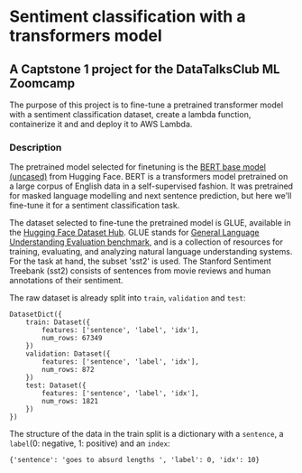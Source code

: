 # Sentiment classification with a transformers model
## A Captstone 1 project for the DataTalksClub ML Zoomcamp
The purpose of this project is to fine-tune a pretrained transformer model with a sentiment classification dataset, create a lambda function, containerize it and and deploy it to AWS Lambda.

### Description
The pretrained model selected for finetuning is the [BERT base model (uncased)](https://huggingface.co/bert-base-uncased) from Hugging Face. BERT is a transformers model pretrained on a large corpus of English data in a self-supervised fashion. It was pretrained for masked language modelling and next sentence prediction, but here we'll fine-tune it for a sentiment classification task.

The dataset selected to fine-tune the pretrained model is GLUE, available in the [Hugging Face Dataset Hub](https://huggingface.co/datasets). GLUE stands for [General Language Understanding Evaluation benchmark](https://gluebenchmark.com/), and is a collection of resources for training, evaluating, and analyzing natural language understanding systems.
For the task at hand, the subset 'sst2' is used. The Stanford Sentiment Treebank (sst2) consists of sentences from movie reviews and human annotations of their sentiment.

The raw dataset is already split into `train`, `validation` and `test`:
```
DatasetDict({
    train: Dataset({
        features: ['sentence', 'label', 'idx'],
        num_rows: 67349
    })
    validation: Dataset({
        features: ['sentence', 'label', 'idx'],
        num_rows: 872
    })
    test: Dataset({
        features: ['sentence', 'label', 'idx'],
        num_rows: 1821
    })
})
```
The structure of the data in the train split is a dictionary with a `sentence`, a `label`(0: negative, 1: positive) and an `index`:

```
{'sentence': 'goes to absurd lengths ', 'label': 0, 'idx': 10}
````
